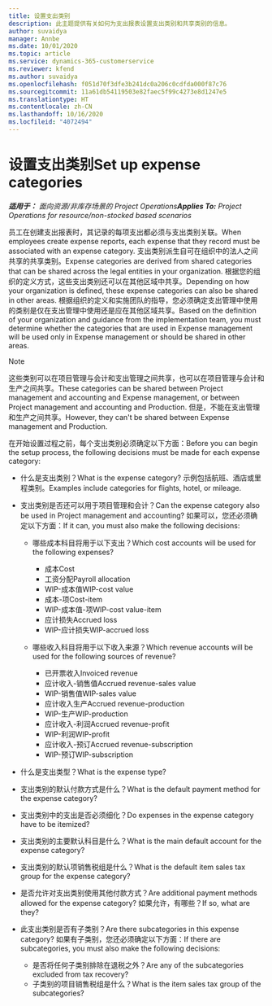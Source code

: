 ```yaml
---
title: 设置支出类别
description: 此主题提供有关如何为支出报表设置支出类别和共享类别的信息。
author: suvaidya
manager: Annbe
ms.date: 10/01/2020
ms.topic: article
ms.service: dynamics-365-customerservice
ms.reviewer: kfend
ms.author: suvaidya
ms.openlocfilehash: f051d70f3dfe3b241dc0a206c0cdfda000f87c76
ms.sourcegitcommit: 11a61db54119503e82faec5f99c4273e8d1247e5
ms.translationtype: HT
ms.contentlocale: zh-CN
ms.lasthandoff: 10/16/2020
ms.locfileid: "4072494"
---
```

# <a name="set-up-expense-categories"></a><span data-ttu-id="aaae0-103">设置支出类别</span><span class="sxs-lookup"><span data-stu-id="aaae0-103">Set up expense categories</span></span>

<span data-ttu-id="aaae0-104">_**适用于：** 面向资源/非库存场景的 Project Operations_</span><span class="sxs-lookup"><span data-stu-id="aaae0-104">_**Applies To:** Project Operations for resource/non-stocked based scenarios_</span></span>

<span data-ttu-id="aaae0-105">员工在创建支出报表时，其记录的每项支出都必须与支出类别关联。</span><span class="sxs-lookup"><span data-stu-id="aaae0-105">When employees create expense reports, each expense that they record must be associated with an expense category.</span></span> <span data-ttu-id="aaae0-106">支出类别派生自可在组织中的法人之间共享的共享类别。</span><span class="sxs-lookup"><span data-stu-id="aaae0-106">Expense categories are derived from shared categories that can be shared across the legal entities in your organization.</span></span> <span data-ttu-id="aaae0-107">根据您的组织的定义方式，这些支出类别还可以在其他区域中共享。</span><span class="sxs-lookup"><span data-stu-id="aaae0-107">Depending on how your organization is defined, these expense categories can also be shared in other areas.</span></span> <span data-ttu-id="aaae0-108">根据组织的定义和实施团队的指导，您必须确定支出管理中使用的类别是仅在支出管理中使用还是应在其他区域共享。</span><span class="sxs-lookup"><span data-stu-id="aaae0-108">Based on the definition of your organization and guidance from the implementation team, you must determine whether the categories that are used in Expense management will be used only in Expense management or should be shared in other areas.</span></span>

> [!NOTE]
> <span data-ttu-id="aaae0-109">这些类别可以在项目管理与会计和支出管理之间共享，也可以在项目管理与会计和生产之间共享。</span><span class="sxs-lookup"><span data-stu-id="aaae0-109">These categories can be shared between Project management and accounting and Expense management, or between Project management and accounting and Production.</span></span> <span data-ttu-id="aaae0-110">但是，不能在支出管理和生产之间共享。</span><span class="sxs-lookup"><span data-stu-id="aaae0-110">However, they can't be shared between Expense management and Production.</span></span>

<span data-ttu-id="aaae0-111">在开始设置过程之前，每个支出类别必须确定以下方面：</span><span class="sxs-lookup"><span data-stu-id="aaae0-111">Before you can begin the setup process, the following decisions must be made for each expense category:</span></span>

- <span data-ttu-id="aaae0-112">什么是支出类别？</span><span class="sxs-lookup"><span data-stu-id="aaae0-112">What is the expense category?</span></span> <span data-ttu-id="aaae0-113">示例包括航班、酒店或里程类别。</span><span class="sxs-lookup"><span data-stu-id="aaae0-113">Examples include categories for flights, hotel, or mileage.</span></span>
- <span data-ttu-id="aaae0-114">支出类别是否还可以用于项目管理和会计？</span><span class="sxs-lookup"><span data-stu-id="aaae0-114">Can the expense category also be used in Project management and accounting?</span></span> <span data-ttu-id="aaae0-115">如果可以，您还必须确定以下方面：</span><span class="sxs-lookup"><span data-stu-id="aaae0-115">If it can, you must also make the following decisions:</span></span>

    - <span data-ttu-id="aaae0-116">哪些成本科目将用于以下支出？</span><span class="sxs-lookup"><span data-stu-id="aaae0-116">Which cost accounts will be used for the following expenses?</span></span>

        - <span data-ttu-id="aaae0-117">成本</span><span class="sxs-lookup"><span data-stu-id="aaae0-117">Cost</span></span>
        - <span data-ttu-id="aaae0-118">工资分配</span><span class="sxs-lookup"><span data-stu-id="aaae0-118">Payroll allocation</span></span>
        - <span data-ttu-id="aaae0-119">WIP-成本值</span><span class="sxs-lookup"><span data-stu-id="aaae0-119">WIP-cost value</span></span>
        - <span data-ttu-id="aaae0-120">成本-项</span><span class="sxs-lookup"><span data-stu-id="aaae0-120">Cost-item</span></span>
        - <span data-ttu-id="aaae0-121">WIP-成本值-项</span><span class="sxs-lookup"><span data-stu-id="aaae0-121">WIP-cost value-item</span></span>
        - <span data-ttu-id="aaae0-122">应计损失</span><span class="sxs-lookup"><span data-stu-id="aaae0-122">Accrued loss</span></span>
        - <span data-ttu-id="aaae0-123">WIP-应计损失</span><span class="sxs-lookup"><span data-stu-id="aaae0-123">WIP-accrued loss</span></span>

    - <span data-ttu-id="aaae0-124">哪些收入科目将用于以下收入来源？</span><span class="sxs-lookup"><span data-stu-id="aaae0-124">Which revenue accounts will be used for the following sources of revenue?</span></span>

        - <span data-ttu-id="aaae0-125">已开票收入</span><span class="sxs-lookup"><span data-stu-id="aaae0-125">Invoiced revenue</span></span>
        - <span data-ttu-id="aaae0-126">应计收入-销售值</span><span class="sxs-lookup"><span data-stu-id="aaae0-126">Accrued revenue-sales value</span></span>
        - <span data-ttu-id="aaae0-127">WIP-销售值</span><span class="sxs-lookup"><span data-stu-id="aaae0-127">WIP-sales value</span></span>
        - <span data-ttu-id="aaae0-128">应计收入生产</span><span class="sxs-lookup"><span data-stu-id="aaae0-128">Accrued revenue-production</span></span>
        - <span data-ttu-id="aaae0-129">WIP-生产</span><span class="sxs-lookup"><span data-stu-id="aaae0-129">WIP-production</span></span>
        - <span data-ttu-id="aaae0-130">应计收入-利润</span><span class="sxs-lookup"><span data-stu-id="aaae0-130">Accrued revenue-profit</span></span>
        - <span data-ttu-id="aaae0-131">WIP-利润</span><span class="sxs-lookup"><span data-stu-id="aaae0-131">WIP-profit</span></span>
        - <span data-ttu-id="aaae0-132">应计收入-预订</span><span class="sxs-lookup"><span data-stu-id="aaae0-132">Accrued revenue-subscription</span></span>
        - <span data-ttu-id="aaae0-133">WIP-预订</span><span class="sxs-lookup"><span data-stu-id="aaae0-133">WIP-subscription</span></span>

- <span data-ttu-id="aaae0-134">什么是支出类型？</span><span class="sxs-lookup"><span data-stu-id="aaae0-134">What is the expense type?</span></span>
- <span data-ttu-id="aaae0-135">支出类别的默认付款方式是什么？</span><span class="sxs-lookup"><span data-stu-id="aaae0-135">What is the default payment method for the expense category?</span></span>
- <span data-ttu-id="aaae0-136">支出类别中的支出是否必须细化？</span><span class="sxs-lookup"><span data-stu-id="aaae0-136">Do expenses in the expense category have to be itemized?</span></span>
- <span data-ttu-id="aaae0-137">支出类别的主要默认科目是什么？</span><span class="sxs-lookup"><span data-stu-id="aaae0-137">What is the main default account for the expense category?</span></span>
- <span data-ttu-id="aaae0-138">支出类别的默认项销售税组是什么？</span><span class="sxs-lookup"><span data-stu-id="aaae0-138">What is the default item sales tax group for the expense category?</span></span>
- <span data-ttu-id="aaae0-139">是否允许对支出类别使用其他付款方式？</span><span class="sxs-lookup"><span data-stu-id="aaae0-139">Are additional payment methods allowed for the expense category?</span></span> <span data-ttu-id="aaae0-140">如果允许，有哪些？</span><span class="sxs-lookup"><span data-stu-id="aaae0-140">If so, what are they?</span></span>
- <span data-ttu-id="aaae0-141">此支出类别是否有子类别？</span><span class="sxs-lookup"><span data-stu-id="aaae0-141">Are there subcategories in this expense category?</span></span> <span data-ttu-id="aaae0-142">如果有子类别，您还必须确定以下方面：</span><span class="sxs-lookup"><span data-stu-id="aaae0-142">If there are subcategories, you must also make the following decisions:</span></span>

    - <span data-ttu-id="aaae0-143">是否将任何子类别排除在退税之外？</span><span class="sxs-lookup"><span data-stu-id="aaae0-143">Are any of the subcategories excluded from tax recovery?</span></span>
    - <span data-ttu-id="aaae0-144">子类别的项目销售税组是什么？</span><span class="sxs-lookup"><span data-stu-id="aaae0-144">What is the item sales tax group of the subcategories?</span></span>
